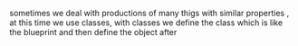 sometimes we deal with productions of many thigs with similar properties , at this time we use classes, with classes we define the class which is like the blueprint and then define the object after
